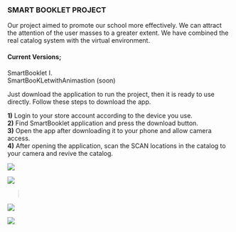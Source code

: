 


### **SMART BOOKLET PROJECT**

Our project aimed to promote our school more effectively. We can attract the attention of the user masses to a greater extent. We have combined the real catalog system with the virtual environment.

#### **Current Versions;**

SmartBooklet I.<br>
SmartBooKLetwithAnimastion (soon)<br>

Just download the application to run the project, then it is ready to use directly. Follow these steps to download the app.

**1)** Login to your store account according to the device you use.<br>
**2)** Find SmartBooklet application and press the download button.<br>
**3)** Open the app after downloading it to your phone and allow camera access.<br>
**4)** After opening the application, scan the SCAN locations in the catalog to your camera and revive the catalog.<br>


![](https://user-images.githubusercontent.com/49069817/80519988-800fbe00-8991-11ea-9380-087a73303186.jpeg)<br>


![](https://user-images.githubusercontent.com/49069817/80520181-b77e6a80-8991-11ea-9e81-57ec62159455.jpeg)<br>

>[](https://user-images.githubusercontent.com/49069817/80520399-0c21e580-8992-11ea-8c1c-66324f548419.jpeg)<br>

![](https://user-images.githubusercontent.com/49069817/80517680-1b069900-898e-11ea-8f1b-53c29b7a6a5f.png)<br>


![](https://user-images.githubusercontent.com/49069817/80517488-d5e26700-898d-11ea-9a3b-ab4fbd0059ea.png)<br>


